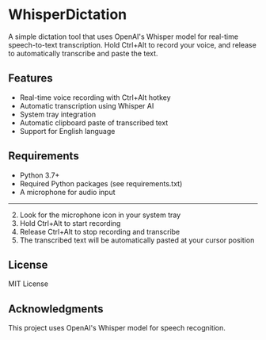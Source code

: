 # WhisperDictation

A simple dictation tool that uses OpenAI's Whisper model for real-time speech-to-text transcription. Hold Ctrl+Alt to record your voice, and release to automatically transcribe and paste the text.

## Features

- Real-time voice recording with Ctrl+Alt hotkey
- Automatic transcription using Whisper AI
- System tray integration
- Automatic clipboard paste of transcribed text
- Support for English language

## Requirements

- Python 3.7+
- Required Python packages (see requirements.txt)
- A microphone for audio input

-----------------------

2. Look for the microphone icon in your system tray
3. Hold Ctrl+Alt to start recording
4. Release Ctrl+Alt to stop recording and transcribe
5. The transcribed text will be automatically pasted at your cursor position

## License

MIT License

## Acknowledgments

This project uses OpenAI's Whisper model for speech recognition. 